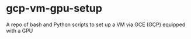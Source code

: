 # gcp-vm-gpu-setup

A repo of bash and Python scripts to set up a VM via GCE (GCP) equipped with a GPU
